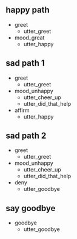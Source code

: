 <!-- a
fancy
multiline
comment -->
## happy path
* greet
  - utter_greet
* mood_great
  - utter_happy

## sad path 1
* greet                 <!-- inline comment -->
  - utter_greet
* mood_unhappy
  - utter_cheer_up
  - utter_did_that_help
* affirm
  - utter_happy

<!-- just one line comment-->
## sad path 2
* greet
  - utter_greet
* mood_unhappy
  - utter_cheer_up
  - utter_did_that_help
* deny
  - utter_goodbye

<!--
one more
-->

## say goodbye
* goodbye
  - utter_goodbye